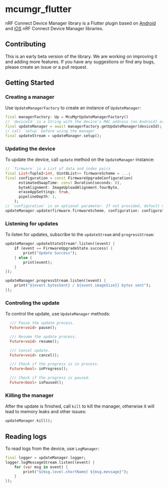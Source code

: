 # mcumgr_flutter

nRF Connect Device Manager library is a Flutter plugin based on [Android](https://github.com/NordicSemiconductor/Android-nRF-Connect-Device-Manager) and [iOS](https://github.com/NordicSemiconductor/IOS-nRF-Connect-Device-Manager) nRF Connect Device Manager libraries.

## Contributing
This is an early beta version of the library. We are working on improving it and adding more features. If you have any suggestions or find any bugs, please create an issue or a pull request.

## Getting Started
### Creating a manager
Use `UpdateManagerFactory` to create an instance of `UpdateManager`:

```dart
final managerFactory: Up = McuMgrUpdateManagerFactory()
// `deviceId` is a String with the device's MAC address (on Android) or UUID (on iOS
final updateManager = await managerFactory.getUpdateManager(deviceId);
// call `setup` before using the manager
final updateStream = updateManager.setup();
```

### Updating the device
To update the device, call `update` method on the `UpdateManager` instance:

```dart
// `firmware` is a List of data and index pairs
final List<Tuple2<int, Uint8List>> firmwareScheme = ...;
final configuration = const FirmwareUpgradeConfiguration(
      estimatedSwapTime: const Duration(seconds: 0),
      byteAlignment: ImageUploadAlignment.fourByte,
      eraseAppSettings: true,
      pipelineDepth: 1,
    );
// `configuration` is an optional parameter. If not provided, default values will be used.
updateManager.update(firmware.firmwareScheme, configuration: configuration);
```

### Listening for updates
To listen for updates, subscribe to the `updateStream` and `progressStream`:

```dart
updateManager.updateStateStream?.listen((event) {
    if (event == FirmwareUpgradeState.success) {
        print("Update Success");
    } else {
        print(event);
    }
});

updateManager.progressStream.listen((event) {
    print("${event.bytesSent} / ${event.imageSize}} bytes sent");
});
```

### Controling the update
To control the update, use `UpdateManager` methods:

```dart
  /// Pause the update process.
  Future<void> pause();

  /// Resume the update process.
  Future<void> resume();

  /// Cancel update.
  Future<void> cancel();

  /// Check if the progress is in process.
  Future<bool> inProgress();

  /// Check if the progress is paused.
  Future<bool> isPaused();
```

### Killing the manager
After the update is finished, call `kill` to kill the manager, otherwise it will lead to memory leaks and other issues:

```dart
updateManager.kill();
```

## Reading logs
To read logs from the device, use `LogManager`:

```dart
final logger = updateManager.logger;
logger.logMessageStream.listen((event) {
    for (var msg in event) {
        print("${msg.level.shortName} ${msg.message}");
    }
});
```